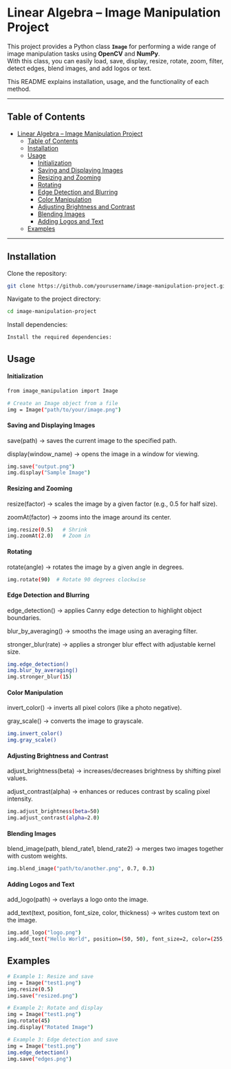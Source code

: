 # Linear Algebra – Image Manipulation Project

This project provides a Python class **`Image`** for performing a wide range of image manipulation tasks using **OpenCV** and **NumPy**.  
With this class, you can easily load, save, display, resize, rotate, zoom, filter, detect edges, blend images, and add logos or text.  

This README explains installation, usage, and the functionality of each method.  

---

## Table of Contents
- [Linear Algebra – Image Manipulation Project](#linear-algebra--image-manipulation-project)
  - [Table of Contents](#table-of-contents)
  - [Installation](#installation)
  - [Usage](#usage)
      - [Initialization](#initialization)
      - [Saving and Displaying Images](#saving-and-displaying-images)
      - [Resizing and Zooming](#resizing-and-zooming)
      - [Rotating](#rotating)
      - [Edge Detection and Blurring](#edge-detection-and-blurring)
      - [Color Manipulation](#color-manipulation)
      - [Adjusting Brightness and Contrast](#adjusting-brightness-and-contrast)
      - [Blending Images](#blending-images)
      - [Adding Logos and Text](#adding-logos-and-text)
  - [Examples](#examples)

---

## Installation

Clone the repository:

```bash
git clone https://github.com/yourusername/image-manipulation-project.git
```

Navigate to the project directory:

```bash
cd image-manipulation-project
```
Install dependencies:
```bash
Install the required dependencies:
```
## Usage

#### Initialization

```bash
from image_manipulation import Image

# Create an Image object from a file
img = Image("path/to/your/image.png")
```

#### Saving and Displaying Images

save(path) → saves the current image to the specified path.

display(window_name) → opens the image in a window for viewing.
```bash
img.save("output.png")
img.display("Sample Image")
```

#### Resizing and Zooming

resize(factor) → scales the image by a given factor (e.g., 0.5 for half size).

zoomAt(factor) → zooms into the image around its center.

```bash
img.resize(0.5)   # Shrink
img.zoomAt(2.0)   # Zoom in
```

#### Rotating

rotate(angle) → rotates the image by a given angle in degrees.
```bash
img.rotate(90)  # Rotate 90 degrees clockwise
```

#### Edge Detection and Blurring

edge_detection() → applies Canny edge detection to highlight object boundaries.

blur_by_averaging() → smooths the image using an averaging filter.

stronger_blur(rate) → applies a stronger blur effect with adjustable kernel size.

```bash
img.edge_detection()
img.blur_by_averaging()
img.stronger_blur(15)
```

#### Color Manipulation

invert_color() → inverts all pixel colors (like a photo negative).

gray_scale() → converts the image to grayscale.

```bash
img.invert_color()
img.gray_scale()
```


#### Adjusting Brightness and Contrast

adjust_brightness(beta) → increases/decreases brightness by shifting pixel values.

adjust_contrast(alpha) → enhances or reduces contrast by scaling pixel intensity.

```bash
img.adjust_brightness(beta=50)
img.adjust_contrast(alpha=2.0)
```


#### Blending Images

blend_image(path, blend_rate1, blend_rate2) → merges two images together with custom weights.

```bash
img.blend_image("path/to/another.png", 0.7, 0.3)
```


#### Adding Logos and Text

add_logo(path) → overlays a logo onto the image.

add_text(text, position, font_size, color, thickness) → writes custom text on the image.

```bash
img.add_logo("logo.png")
img.add_text("Hello World", position=(50, 50), font_size=2, color=(255,0,0), thickness=2)
```

## Examples 
```bash
# Example 1: Resize and save
img = Image("test1.png")
img.resize(0.5)
img.save("resized.png")

# Example 2: Rotate and display
img = Image("test1.png")
img.rotate(45)
img.display("Rotated Image")

# Example 3: Edge detection and save
img = Image("test1.png")
img.edge_detection()
img.save("edges.png")
```
